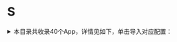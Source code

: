 # S
<details>
<summary>
本目录共收录40个App，详情见如下，单击导入对应配置：
</summary>

- [snapchat](https://quantumult.app/x/open-app/add-resource?remote-resource=%7B%22filter_remote%22%3A%20%5B%22https%3A%2F%2Fraw.githubusercontent.com%2Fzirawell%2FR-Store%2Fmain%2FRule%2FQuanX%2FAdblock%2FApp%2FS%2Fsnapchat%2Ffilter%2Fsnapchat.list%2C%20tag%3Dsnapchat%22%5D%7D)
- [soul](https://quantumult.app/x/open-app/add-resource?remote-resource=%7B%22filter_remote%22%3A%20%5B%22https%3A%2F%2Fraw.githubusercontent.com%2Fzirawell%2FR-Store%2Fmain%2FRule%2FQuanX%2FAdblock%2FApp%2FS%2Fsoul%2Ffilter%2Fsoul.list%2C%20tag%3Dsoul%22%5D%2C%22rewrite_remote%22%3A%20%5B%22https%3A%2F%2Fraw.githubusercontent.com%2Fzirawell%2FR-Store%2Fmain%2FRule%2FQuanX%2FAdblock%2FApp%2FS%2Fsoul%2Frewrite%2Fsoul.conf%2C%20tag%3Dsoul%22%5D%7D)
- [speedtest](https://quantumult.app/x/open-app/add-resource?remote-resource=%7B%22filter_remote%22%3A%20%5B%22https%3A%2F%2Fraw.githubusercontent.com%2Fzirawell%2FR-Store%2Fmain%2FRule%2FQuanX%2FAdblock%2FApp%2FS%2Fspeedtest%2Ffilter%2Fspeedtest.list%2C%20tag%3Dspeedtest%22%5D%7D)
- [spotify](https://quantumult.app/x/open-app/add-resource?remote-resource=%7B%22rewrite_remote%22%3A%20%5B%22https%3A%2F%2Fraw.githubusercontent.com%2Fzirawell%2FR-Store%2Fmain%2FRule%2FQuanX%2FAdblock%2FApp%2FS%2Fspotify%2Frewrite%2Fspotify.conf%2C%20tag%3Dspotify%22%5D%7D)
- [swiftgram](https://quantumult.app/x/open-app/add-resource?remote-resource=%7B%22rewrite_remote%22%3A%20%5B%22https%3A%2F%2Fraw.githubusercontent.com%2Fzirawell%2FR-Store%2Fmain%2FRule%2FQuanX%2FAdblock%2FApp%2FS%2Fswiftgram%2Frewrite%2Fswiftgram.conf%2C%20tag%3Dswiftgram%22%5D%7D)
- [三号动漫](https://quantumult.app/x/open-app/add-resource?remote-resource=%7B%22rewrite_remote%22%3A%20%5B%22https%3A%2F%2Fraw.githubusercontent.com%2Fzirawell%2FR-Store%2Fmain%2FRule%2FQuanX%2FAdblock%2FApp%2FS%2F%E4%B8%89%E5%8F%B7%E5%8A%A8%E6%BC%AB%2Frewrite%2F3hxq.conf%2C%20tag%3D%E4%B8%89%E5%8F%B7%E5%8A%A8%E6%BC%AB%22%5D%7D)
- [三联中读](https://quantumult.app/x/open-app/add-resource?remote-resource=%7B%22rewrite_remote%22%3A%20%5B%22https%3A%2F%2Fraw.githubusercontent.com%2Fzirawell%2FR-Store%2Fmain%2FRule%2FQuanX%2FAdblock%2FApp%2FS%2F%E4%B8%89%E8%81%94%E4%B8%AD%E8%AF%BB%2Frewrite%2Flifeweek.conf%2C%20tag%3D%E4%B8%89%E8%81%94%E4%B8%AD%E8%AF%BB%22%5D%7D)
- [上岸鸭公考](https://quantumult.app/x/open-app/add-resource?remote-resource=%7B%22rewrite_remote%22%3A%20%5B%22https%3A%2F%2Fraw.githubusercontent.com%2Fzirawell%2FR-Store%2Fmain%2FRule%2FQuanX%2FAdblock%2FApp%2FS%2F%E4%B8%8A%E5%B2%B8%E9%B8%AD%E5%85%AC%E8%80%83%2Frewrite%2Fshanganya.conf%2C%20tag%3D%E4%B8%8A%E5%B2%B8%E9%B8%AD%E5%85%AC%E8%80%83%22%5D%7D)
- [上汽大众](https://quantumult.app/x/open-app/add-resource?remote-resource=%7B%22rewrite_remote%22%3A%20%5B%22https%3A%2F%2Fraw.githubusercontent.com%2Fzirawell%2FR-Store%2Fmain%2FRule%2FQuanX%2FAdblock%2FApp%2FS%2F%E4%B8%8A%E6%B1%BD%E5%A4%A7%E4%BC%97%2Frewrite%2Fcsvw.conf%2C%20tag%3D%E4%B8%8A%E6%B1%BD%E5%A4%A7%E4%BC%97%22%5D%7D)
- [上海交通卡](https://quantumult.app/x/open-app/add-resource?remote-resource=%7B%22filter_remote%22%3A%20%5B%22https%3A%2F%2Fraw.githubusercontent.com%2Fzirawell%2FR-Store%2Fmain%2FRule%2FQuanX%2FAdblock%2FApp%2FS%2F%E4%B8%8A%E6%B5%B7%E4%BA%A4%E9%80%9A%E5%8D%A1%2Ffilter%2Fsptcc.list%2C%20tag%3D%E4%B8%8A%E6%B5%B7%E4%BA%A4%E9%80%9A%E5%8D%A1%22%5D%2C%22rewrite_remote%22%3A%20%5B%22https%3A%2F%2Fraw.githubusercontent.com%2Fzirawell%2FR-Store%2Fmain%2FRule%2FQuanX%2FAdblock%2FApp%2FS%2F%E4%B8%8A%E6%B5%B7%E4%BA%A4%E9%80%9A%E5%8D%A1%2Frewrite%2Fsptcc.conf%2C%20tag%3D%E4%B8%8A%E6%B5%B7%E4%BA%A4%E9%80%9A%E5%8D%A1%22%5D%7D)
- [上海银行](https://quantumult.app/x/open-app/add-resource?remote-resource=%7B%22filter_remote%22%3A%20%5B%22https%3A%2F%2Fraw.githubusercontent.com%2Fzirawell%2FR-Store%2Fmain%2FRule%2FQuanX%2FAdblock%2FApp%2FS%2F%E4%B8%8A%E6%B5%B7%E9%93%B6%E8%A1%8C%2Ffilter%2Fbosc.list%2C%20tag%3D%E4%B8%8A%E6%B5%B7%E9%93%B6%E8%A1%8C%22%5D%7D)
- [上银美好生活](https://quantumult.app/x/open-app/add-resource?remote-resource=%7B%22rewrite_remote%22%3A%20%5B%22https%3A%2F%2Fraw.githubusercontent.com%2Fzirawell%2FR-Store%2Fmain%2FRule%2FQuanX%2FAdblock%2FApp%2FS%2F%E4%B8%8A%E9%93%B6%E7%BE%8E%E5%A5%BD%E7%94%9F%E6%B4%BB%2Frewrite%2Fbosc.conf%2C%20tag%3D%E4%B8%8A%E9%93%B6%E7%BE%8E%E5%A5%BD%E7%94%9F%E6%B4%BB%22%5D%7D)
- [书旗小说](https://quantumult.app/x/open-app/add-resource?remote-resource=%7B%22rewrite_remote%22%3A%20%5B%22https%3A%2F%2Fraw.githubusercontent.com%2Fzirawell%2FR-Store%2Fmain%2FRule%2FQuanX%2FAdblock%2FApp%2FS%2F%E4%B9%A6%E6%97%97%E5%B0%8F%E8%AF%B4%2Frewrite%2Fshuqi.conf%2C%20tag%3D%E4%B9%A6%E6%97%97%E5%B0%8F%E8%AF%B4%22%5D%7D)
- [什么值得买](https://quantumult.app/x/open-app/add-resource?remote-resource=%7B%22filter_remote%22%3A%20%5B%22https%3A%2F%2Fraw.githubusercontent.com%2Fzirawell%2FR-Store%2Fmain%2FRule%2FQuanX%2FAdblock%2FApp%2FS%2F%E4%BB%80%E4%B9%88%E5%80%BC%E5%BE%97%E4%B9%B0%2Ffilter%2Fsmzdm.list%2C%20tag%3D%E4%BB%80%E4%B9%88%E5%80%BC%E5%BE%97%E4%B9%B0%22%5D%2C%22rewrite_remote%22%3A%20%5B%22https%3A%2F%2Fraw.githubusercontent.com%2Fzirawell%2FR-Store%2Fmain%2FRule%2FQuanX%2FAdblock%2FApp%2FS%2F%E4%BB%80%E4%B9%88%E5%80%BC%E5%BE%97%E4%B9%B0%2Frewrite%2Fsmzdm.conf%2C%20tag%3D%E4%BB%80%E4%B9%88%E5%80%BC%E5%BE%97%E4%B9%B0%22%5D%7D)
- [四季線上](https://quantumult.app/x/open-app/add-resource?remote-resource=%7B%22rewrite_remote%22%3A%20%5B%22https%3A%2F%2Fraw.githubusercontent.com%2Fzirawell%2FR-Store%2Fmain%2FRule%2FQuanX%2FAdblock%2FApp%2FS%2F%E5%9B%9B%E5%AD%A3%E7%B7%9A%E4%B8%8A%2Frewrite%2F4gtv.conf%2C%20tag%3D%E5%9B%9B%E5%AD%A3%E7%B7%9A%E4%B8%8A%22%5D%7D)
- [四川航空](https://quantumult.app/x/open-app/add-resource?remote-resource=%7B%22rewrite_remote%22%3A%20%5B%22https%3A%2F%2Fraw.githubusercontent.com%2Fzirawell%2FR-Store%2Fmain%2FRule%2FQuanX%2FAdblock%2FApp%2FS%2F%E5%9B%9B%E5%B7%9D%E8%88%AA%E7%A9%BA%2Frewrite%2Fsichuanair.conf%2C%20tag%3D%E5%9B%9B%E5%B7%9D%E8%88%AA%E7%A9%BA%22%5D%7D)
- [少数派](https://quantumult.app/x/open-app/add-resource?remote-resource=%7B%22rewrite_remote%22%3A%20%5B%22https%3A%2F%2Fraw.githubusercontent.com%2Fzirawell%2FR-Store%2Fmain%2FRule%2FQuanX%2FAdblock%2FApp%2FS%2F%E5%B0%91%E6%95%B0%E6%B4%BE%2Frewrite%2Fsspai.conf%2C%20tag%3D%E5%B0%91%E6%95%B0%E6%B4%BE%22%5D%7D)
- [山姆会员商店](https://quantumult.app/x/open-app/add-resource?remote-resource=%7B%22rewrite_remote%22%3A%20%5B%22https%3A%2F%2Fraw.githubusercontent.com%2Fzirawell%2FR-Store%2Fmain%2FRule%2FQuanX%2FAdblock%2FApp%2FS%2F%E5%B1%B1%E5%A7%86%E4%BC%9A%E5%91%98%E5%95%86%E5%BA%97%2Frewrite%2Fsamsclub.conf%2C%20tag%3D%E5%B1%B1%E5%A7%86%E4%BC%9A%E5%91%98%E5%95%86%E5%BA%97%22%5D%7D)
- [扫描全能王](https://quantumult.app/x/open-app/add-resource?remote-resource=%7B%22rewrite_remote%22%3A%20%5B%22https%3A%2F%2Fraw.githubusercontent.com%2Fzirawell%2FR-Store%2Fmain%2FRule%2FQuanX%2FAdblock%2FApp%2FS%2F%E6%89%AB%E6%8F%8F%E5%85%A8%E8%83%BD%E7%8E%8B%2Frewrite%2Fcamscanner.conf%2C%20tag%3D%E6%89%AB%E6%8F%8F%E5%85%A8%E8%83%BD%E7%8E%8B%22%5D%7D)
- [搜狐](https://quantumult.app/x/open-app/add-resource?remote-resource=%7B%22filter_remote%22%3A%20%5B%22https%3A%2F%2Fraw.githubusercontent.com%2Fzirawell%2FR-Store%2Fmain%2FRule%2FQuanX%2FAdblock%2FApp%2FS%2F%E6%90%9C%E7%8B%90%2Ffilter%2Fsohu.list%2C%20tag%3D%E6%90%9C%E7%8B%90%22%5D%2C%22rewrite_remote%22%3A%20%5B%22https%3A%2F%2Fraw.githubusercontent.com%2Fzirawell%2FR-Store%2Fmain%2FRule%2FQuanX%2FAdblock%2FApp%2FS%2F%E6%90%9C%E7%8B%90%2Frewrite%2Fsohu.conf%2C%20tag%3D%E6%90%9C%E7%8B%90%22%5D%7D)
- [搜狗输入法](https://quantumult.app/x/open-app/add-resource?remote-resource=%7B%22filter_remote%22%3A%20%5B%22https%3A%2F%2Fraw.githubusercontent.com%2Fzirawell%2FR-Store%2Fmain%2FRule%2FQuanX%2FAdblock%2FApp%2FS%2F%E6%90%9C%E7%8B%97%E8%BE%93%E5%85%A5%E6%B3%95%2Ffilter%2Fsogou.list%2C%20tag%3D%E6%90%9C%E7%8B%97%E8%BE%93%E5%85%A5%E6%B3%95%22%5D%2C%22rewrite_remote%22%3A%20%5B%22https%3A%2F%2Fraw.githubusercontent.com%2Fzirawell%2FR-Store%2Fmain%2FRule%2FQuanX%2FAdblock%2FApp%2FS%2F%E6%90%9C%E7%8B%97%E8%BE%93%E5%85%A5%E6%B3%95%2Frewrite%2Fsogou.conf%2C%20tag%3D%E6%90%9C%E7%8B%97%E8%BE%93%E5%85%A5%E6%B3%95%22%5D%7D)
- [收银通商户端](https://quantumult.app/x/open-app/add-resource?remote-resource=%7B%22rewrite_remote%22%3A%20%5B%22https%3A%2F%2Fraw.githubusercontent.com%2Fzirawell%2FR-Store%2Fmain%2FRule%2FQuanX%2FAdblock%2FApp%2FS%2F%E6%94%B6%E9%93%B6%E9%80%9A%E5%95%86%E6%88%B7%E7%AB%AF%2Frewrite%2Fshouyintong.conf%2C%20tag%3D%E6%94%B6%E9%93%B6%E9%80%9A%E5%95%86%E6%88%B7%E7%AB%AF%22%5D%7D)
- [数字人民币](https://quantumult.app/x/open-app/add-resource?remote-resource=%7B%22filter_remote%22%3A%20%5B%22https%3A%2F%2Fraw.githubusercontent.com%2Fzirawell%2FR-Store%2Fmain%2FRule%2FQuanX%2FAdblock%2FApp%2FS%2F%E6%95%B0%E5%AD%97%E4%BA%BA%E6%B0%91%E5%B8%81%2Ffilter%2Fecny.list%2C%20tag%3D%E6%95%B0%E5%AD%97%E4%BA%BA%E6%B0%91%E5%B8%81%22%5D%2C%22rewrite_remote%22%3A%20%5B%22https%3A%2F%2Fraw.githubusercontent.com%2Fzirawell%2FR-Store%2Fmain%2FRule%2FQuanX%2FAdblock%2FApp%2FS%2F%E6%95%B0%E5%AD%97%E4%BA%BA%E6%B0%91%E5%B8%81%2Frewrite%2Fecny.conf%2C%20tag%3D%E6%95%B0%E5%AD%97%E4%BA%BA%E6%B0%91%E5%B8%81%22%5D%7D)
- [水印相机](https://quantumult.app/x/open-app/add-resource?remote-resource=%7B%22rewrite_remote%22%3A%20%5B%22https%3A%2F%2Fraw.githubusercontent.com%2Fzirawell%2FR-Store%2Fmain%2FRule%2FQuanX%2FAdblock%2FApp%2FS%2F%E6%B0%B4%E5%8D%B0%E7%9B%B8%E6%9C%BA%2Frewrite%2Fxiangji.conf%2C%20tag%3D%E6%B0%B4%E5%8D%B0%E7%9B%B8%E6%9C%BA%22%5D%7D)
- [深圳通](https://quantumult.app/x/open-app/add-resource?remote-resource=%7B%22rewrite_remote%22%3A%20%5B%22https%3A%2F%2Fraw.githubusercontent.com%2Fzirawell%2FR-Store%2Fmain%2FRule%2FQuanX%2FAdblock%2FApp%2FS%2F%E6%B7%B1%E5%9C%B3%E9%80%9A%2Frewrite%2Fshenzhentong.conf%2C%20tag%3D%E6%B7%B1%E5%9C%B3%E9%80%9A%22%5D%7D)
- [盛银小丫管家](https://quantumult.app/x/open-app/add-resource?remote-resource=%7B%22filter_remote%22%3A%20%5B%22https%3A%2F%2Fraw.githubusercontent.com%2Fzirawell%2FR-Store%2Fmain%2FRule%2FQuanX%2FAdblock%2FApp%2FS%2F%E7%9B%9B%E9%93%B6%E5%B0%8F%E4%B8%AB%E7%AE%A1%E5%AE%B6%2Ffilter%2Fysepay.list%2C%20tag%3D%E7%9B%9B%E9%93%B6%E5%B0%8F%E4%B8%AB%E7%AE%A1%E5%AE%B6%22%5D%2C%22rewrite_remote%22%3A%20%5B%22https%3A%2F%2Fraw.githubusercontent.com%2Fzirawell%2FR-Store%2Fmain%2FRule%2FQuanX%2FAdblock%2FApp%2FS%2F%E7%9B%9B%E9%93%B6%E5%B0%8F%E4%B8%AB%E7%AE%A1%E5%AE%B6%2Frewrite%2Fysepay.conf%2C%20tag%3D%E7%9B%9B%E9%93%B6%E5%B0%8F%E4%B8%AB%E7%AE%A1%E5%AE%B6%22%5D%7D)
- [省钱快报](https://quantumult.app/x/open-app/add-resource?remote-resource=%7B%22filter_remote%22%3A%20%5B%22https%3A%2F%2Fraw.githubusercontent.com%2Fzirawell%2FR-Store%2Fmain%2FRule%2FQuanX%2FAdblock%2FApp%2FS%2F%E7%9C%81%E9%92%B1%E5%BF%AB%E6%8A%A5%2Ffilter%2Fsqkb.list%2C%20tag%3D%E7%9C%81%E9%92%B1%E5%BF%AB%E6%8A%A5%22%5D%2C%22rewrite_remote%22%3A%20%5B%22https%3A%2F%2Fraw.githubusercontent.com%2Fzirawell%2FR-Store%2Fmain%2FRule%2FQuanX%2FAdblock%2FApp%2FS%2F%E7%9C%81%E9%92%B1%E5%BF%AB%E6%8A%A5%2Frewrite%2Fsqkb.conf%2C%20tag%3D%E7%9C%81%E9%92%B1%E5%BF%AB%E6%8A%A5%22%5D%7D)
- [神舟专车](https://quantumult.app/x/open-app/add-resource?remote-resource=%7B%22rewrite_remote%22%3A%20%5B%22https%3A%2F%2Fraw.githubusercontent.com%2Fzirawell%2FR-Store%2Fmain%2FRule%2FQuanX%2FAdblock%2FApp%2FS%2F%E7%A5%9E%E8%88%9F%E4%B8%93%E8%BD%A6%2Frewrite%2Fszzc.conf%2C%20tag%3D%E7%A5%9E%E8%88%9F%E4%B8%93%E8%BD%A6%22%5D%7D)
- [肆客足球](https://quantumult.app/x/open-app/add-resource?remote-resource=%7B%22rewrite_remote%22%3A%20%5B%22https%3A%2F%2Fraw.githubusercontent.com%2Fzirawell%2FR-Store%2Fmain%2FRule%2FQuanX%2FAdblock%2FApp%2FS%2F%E8%82%86%E5%AE%A2%E8%B6%B3%E7%90%83%2Frewrite%2Fqiuduoduo.conf%2C%20tag%3D%E8%82%86%E5%AE%A2%E8%B6%B3%E7%90%83%22%5D%7D)
- [苏e行](https://quantumult.app/x/open-app/add-resource?remote-resource=%7B%22rewrite_remote%22%3A%20%5B%22https%3A%2F%2Fraw.githubusercontent.com%2Fzirawell%2FR-Store%2Fmain%2FRule%2FQuanX%2FAdblock%2FApp%2FS%2F%E8%8B%8Fe%E8%A1%8C%2Frewrite%2Fbwton.conf%2C%20tag%3D%E8%8B%8Fe%E8%A1%8C%22%5D%7D)
- [苏周到](https://quantumult.app/x/open-app/add-resource?remote-resource=%7B%22rewrite_remote%22%3A%20%5B%22https%3A%2F%2Fraw.githubusercontent.com%2Fzirawell%2FR-Store%2Fmain%2FRule%2FQuanX%2FAdblock%2FApp%2FS%2F%E8%8B%8F%E5%91%A8%E5%88%B0%2Frewrite%2Fsuzhou.conf%2C%20tag%3D%E8%8B%8F%E5%91%A8%E5%88%B0%22%5D%7D)
- [苏宁易购](https://quantumult.app/x/open-app/add-resource?remote-resource=%7B%22rewrite_remote%22%3A%20%5B%22https%3A%2F%2Fraw.githubusercontent.com%2Fzirawell%2FR-Store%2Fmain%2FRule%2FQuanX%2FAdblock%2FApp%2FS%2F%E8%8B%8F%E5%AE%81%E6%98%93%E8%B4%AD%2Frewrite%2Fsuning.conf%2C%20tag%3D%E8%8B%8F%E5%AE%81%E6%98%93%E8%B4%AD%22%5D%7D)
- [苏打校园](https://quantumult.app/x/open-app/add-resource?remote-resource=%7B%22rewrite_remote%22%3A%20%5B%22https%3A%2F%2Fraw.githubusercontent.com%2Fzirawell%2FR-Store%2Fmain%2FRule%2FQuanX%2FAdblock%2FApp%2FS%2F%E8%8B%8F%E6%89%93%E6%A0%A1%E5%9B%AD%2Frewrite%2Fsodalife.conf%2C%20tag%3D%E8%8B%8F%E6%89%93%E6%A0%A1%E5%9B%AD%22%5D%7D)
- [识货](https://quantumult.app/x/open-app/add-resource?remote-resource=%7B%22rewrite_remote%22%3A%20%5B%22https%3A%2F%2Fraw.githubusercontent.com%2Fzirawell%2FR-Store%2Fmain%2FRule%2FQuanX%2FAdblock%2FApp%2FS%2F%E8%AF%86%E8%B4%A7%2Frewrite%2Fshihuo.conf%2C%20tag%3D%E8%AF%86%E8%B4%A7%22%5D%7D)
- [闪动校园](https://quantumult.app/x/open-app/add-resource?remote-resource=%7B%22rewrite_remote%22%3A%20%5B%22https%3A%2F%2Fraw.githubusercontent.com%2Fzirawell%2FR-Store%2Fmain%2FRule%2FQuanX%2FAdblock%2FApp%2FS%2F%E9%97%AA%E5%8A%A8%E6%A0%A1%E5%9B%AD%2Frewrite%2Fsdxy.conf%2C%20tag%3D%E9%97%AA%E5%8A%A8%E6%A0%A1%E5%9B%AD%22%5D%7D)
- [闪现一下](https://quantumult.app/x/open-app/add-resource?remote-resource=%7B%22rewrite_remote%22%3A%20%5B%22https%3A%2F%2Fraw.githubusercontent.com%2Fzirawell%2FR-Store%2Fmain%2FRule%2FQuanX%2FAdblock%2FApp%2FS%2F%E9%97%AA%E7%8E%B0%E4%B8%80%E4%B8%8B%2Frewrite%2Fgameplus.conf%2C%20tag%3D%E9%97%AA%E7%8E%B0%E4%B8%80%E4%B8%8B%22%5D%7D)
- [随手记](https://quantumult.app/x/open-app/add-resource?remote-resource=%7B%22rewrite_remote%22%3A%20%5B%22https%3A%2F%2Fraw.githubusercontent.com%2Fzirawell%2FR-Store%2Fmain%2FRule%2FQuanX%2FAdblock%2FApp%2FS%2F%E9%9A%8F%E6%89%8B%E8%AE%B0%2Frewrite%2Ffeidee.conf%2C%20tag%3D%E9%9A%8F%E6%89%8B%E8%AE%B0%22%5D%7D)
- [顺丰快递](https://quantumult.app/x/open-app/add-resource?remote-resource=%7B%22rewrite_remote%22%3A%20%5B%22https%3A%2F%2Fraw.githubusercontent.com%2Fzirawell%2FR-Store%2Fmain%2FRule%2FQuanX%2FAdblock%2FApp%2FS%2F%E9%A1%BA%E4%B8%B0%E5%BF%AB%E9%80%92%2Frewrite%2Fsfexpress.conf%2C%20tag%3D%E9%A1%BA%E4%B8%B0%E5%BF%AB%E9%80%92%22%5D%7D)
- [首旅如家](https://quantumult.app/x/open-app/add-resource?remote-resource=%7B%22rewrite_remote%22%3A%20%5B%22https%3A%2F%2Fraw.githubusercontent.com%2Fzirawell%2FR-Store%2Fmain%2FRule%2FQuanX%2FAdblock%2FApp%2FS%2F%E9%A6%96%E6%97%85%E5%A6%82%E5%AE%B6%2Frewrite%2Fhomeinns.conf%2C%20tag%3D%E9%A6%96%E6%97%85%E5%A6%82%E5%AE%B6%22%5D%7D)
- [首汽约车](https://quantumult.app/x/open-app/add-resource?remote-resource=%7B%22rewrite_remote%22%3A%20%5B%22https%3A%2F%2Fraw.githubusercontent.com%2Fzirawell%2FR-Store%2Fmain%2FRule%2FQuanX%2FAdblock%2FApp%2FS%2F%E9%A6%96%E6%B1%BD%E7%BA%A6%E8%BD%A6%2Frewrite%2F01zhuanche.conf%2C%20tag%3D%E9%A6%96%E6%B1%BD%E7%BA%A6%E8%BD%A6%22%5D%7D)

</details>